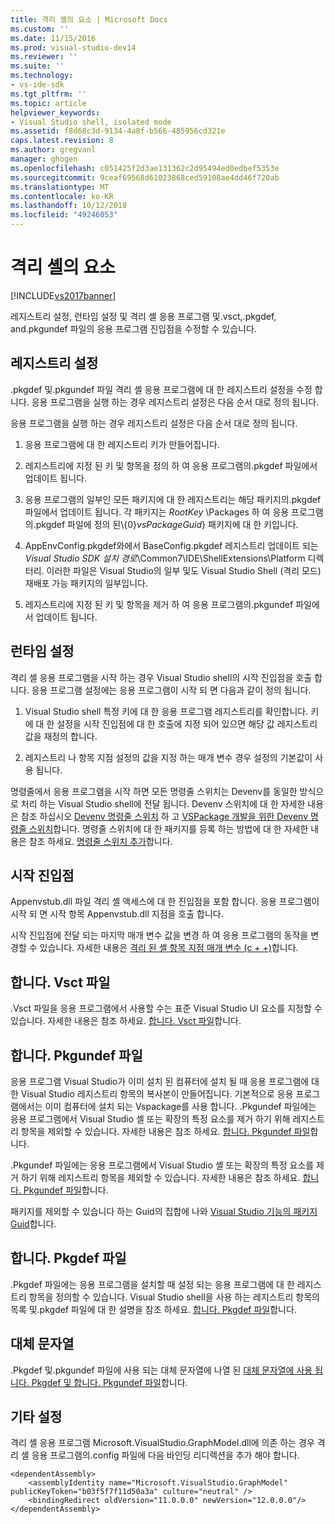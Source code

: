 ```yaml
---
title: 격리 셸의 요소 | Microsoft Docs
ms.custom: ''
ms.date: 11/15/2016
ms.prod: visual-studio-dev14
ms.reviewer: ''
ms.suite: ''
ms.technology:
- vs-ide-sdk
ms.tgt_pltfrm: ''
ms.topic: article
helpviewer_keywords:
- Visual Studio shell, isolated mode
ms.assetid: f8d68c3d-9134-4a8f-b566-485956cd321e
caps.latest.revision: 8
ms.author: gregvanl
manager: ghogen
ms.openlocfilehash: c051425f2d3ae131362c2d95494ed0edbef5353e
ms.sourcegitcommit: 9ceaf69568d61023868ced59108ae4dd46f720ab
ms.translationtype: MT
ms.contentlocale: ko-KR
ms.lasthandoff: 10/12/2018
ms.locfileid: "49246053"
---
```

# <a name="elements-of-the-isolated-shell"></a>격리 셸의 요소
[!INCLUDE[vs2017banner](../includes/vs2017banner.md)]

레지스트리 설정, 런타임 설정 및 격리 셸 응용 프로그램 및.vsct,.pkgdef, and.pkgundef 파일의 응용 프로그램 진입점을 수정할 수 있습니다.  
  
## <a name="registry-settings"></a>레지스트리 설정  
 .pkgdef 및.pkgundef 파일 격리 셸 응용 프로그램에 대 한 레지스트리 설정을 수정 합니다. 응용 프로그램을 실행 하는 경우 레지스트리 설정은 다음 순서 대로 정의 됩니다.  
  
 응용 프로그램을 실행 하는 경우 레지스트리 설정은 다음 순서 대로 정의 됩니다.  
  
1.  응용 프로그램에 대 한 레지스트리 키가 만들어집니다.  
  
2.  레지스트리에 지정 된 키 및 항목을 정의 하 여 응용 프로그램의.pkgdef 파일에서 업데이트 됩니다.  
  
3.  응용 프로그램의 일부인 모든 패키지에 대 한 레지스트리는 해당 패키지의.pkgdef 파일에서 업데이트 됩니다. 각 패키지는 $RootKey$ \Packages 하 여 응용 프로그램의.pkgdef 파일에 정의 된\\{0}*vsPackageGuid*} 패키지에 대 한 키입니다.  
  
4.  AppEnvConfig.pkgdef와에서 BaseConfig.pkgdef 레지스트리 업데이트 되는 *Visual Studio SDK 설치 경로*\Common7\IDE\ShellExtensions\Platform 디렉터리. 이러한 파일은 Visual Studio의 일부 및도 Visual Studio Shell (격리 모드) 재배포 가능 패키지의 일부입니다.  
  
5.  레지스트리에 지정 된 키 및 항목을 제거 하 여 응용 프로그램의.pkgundef 파일에서 업데이트 됩니다.  
  
## <a name="run-time-settings"></a>런타임 설정  
 격리 셸 응용 프로그램을 시작 하는 경우 Visual Studio shell의 시작 진입점을 호출 합니다. 응용 프로그램 설정에는 응용 프로그램이 시작 되 면 다음과 같이 정의 됩니다.  
  
1.  Visual Studio shell 특정 키에 대 한 응용 프로그램 레지스트리를 확인합니다. 키에 대 한 설정을 시작 진입점에 대 한 호출에 지정 되어 있으면 해당 값 레지스트리 값을 재정의 합니다.  
  
2.  레지스트리 나 항목 지점 설정의 값을 지정 하는 매개 변수 경우 설정의 기본값이 사용 됩니다.  
  
 명령줄에서 응용 프로그램을 시작 하면 모든 명령줄 스위치는 Devenv를 동일한 방식으로 처리 하는 Visual Studio shell에 전달 됩니다. Devenv 스위치에 대 한 자세한 내용은 참조 하십시오 [Devenv 명령줄 스위치](../ide/reference/devenv-command-line-switches.md) 하 고 [VSPackage 개발을 위한 Devenv 명령줄 스위치](../extensibility/devenv-command-line-switches-for-vspackage-development.md)합니다. 명령줄 스위치에 대 한 패키지를 등록 하는 방법에 대 한 자세한 내용은 참조 하세요. [명령줄 스위치 추가](../extensibility/adding-command-line-switches.md)합니다.  
  
## <a name="the-start-entry-point"></a>시작 진입점  
 Appenvstub.dll 파일 격리 셸 액세스에 대 한 진입점을 포함 합니다. 응용 프로그램이 시작 되 면 시작 항목 Appenvstub.dll 지점을 호출 합니다.  
  
 시작 진입점에 전달 되는 마지막 매개 변수 값을 변경 하 여 응용 프로그램의 동작을 변경할 수 있습니다. 자세한 내용은 [격리 된 셸 항목 지점 매개 변수 (c + +)](../extensibility/isolated-shell-entry-point-parameters-cpp.md)합니다.  
  
## <a name="the-vsct-file"></a>합니다. Vsct 파일  
 .Vsct 파일을 응용 프로그램에서 사용할 수는 표준 Visual Studio UI 요소를 지정할 수 있습니다. 자세한 내용은 참조 하세요. [합니다. Vsct 파일](../extensibility/modifying-the-isolated-shell-by-using-the-dot-vsct-file.md)합니다.  
  
## <a name="the-pkgundef-file"></a>합니다. Pkgundef 파일  
 응용 프로그램 Visual Studio가 이미 설치 된 컴퓨터에 설치 될 때 응용 프로그램에 대 한 Visual Studio 레지스트리 항목의 복사본이 만들어집니다. 기본적으로 응용 프로그램에서는 이미 컴퓨터에 설치 되는 Vspackage를 사용 합니다. .Pkgundef 파일에는 응용 프로그램에서 Visual Studio 셸 또는 확장의 특정 요소를 제거 하기 위해 레지스트리 항목을 제외할 수 있습니다. 자세한 내용은 참조 하세요. [합니다. Pkgundef 파일](../extensibility/modifying-the-isolated-shell-by-using-the-dot-pkgundef-file.md)합니다.  
  
 .Pkgundef 파일에는 응용 프로그램에서 Visual Studio 셸 또는 확장의 특정 요소를 제거 하기 위해 레지스트리 항목을 제외할 수 있습니다. 자세한 내용은 참조 하세요. [합니다. Pkgundef 파일](../extensibility/modifying-the-isolated-shell-by-using-the-dot-pkgundef-file.md)합니다.  
  
 패키지를 제외할 수 있습니다 하는 Guid의 집합에 나와 [Visual Studio 기능의 패키지 Guid](../extensibility/package-guids-of-visual-studio-features.md)합니다.  
  
## <a name="the-pkgdef-file"></a>합니다. Pkgdef 파일  
 .Pkgdef 파일에는 응용 프로그램을 설치할 때 설정 되는 응용 프로그램에 대 한 레지스트리 항목을 정의할 수 있습니다. Visual Studio shell을 사용 하는 레지스트리 항목의 목록 및.pkgdef 파일에 대 한 설명을 참조 하세요. [합니다. Pkgdef 파일](../extensibility/modifying-the-isolated-shell-by-using-the-dot-pkgdef-file.md)합니다.  
  
## <a name="substitution-strings"></a>대체 문자열  
 .Pkgdef 및.pkgundef 파일에 사용 되는 대체 문자열에 나열 된 [대체 문자열에 사용 됩니다. Pkgdef 및 합니다. Pkgundef 파일](../extensibility/substitution-strings-used-in-dot-pkgdef-and-dot-pkgundef-files.md)합니다.  
  
## <a name="other-settings"></a>기타 설정  
 격리 셸 응용 프로그램 Microsoft.VisualStudio.GraphModel.dll에 의존 하는 경우 격리 셸 응용 프로그램의.config 파일에 다음 바인딩 리디렉션을 추가 해야 합니다.  
  
```  
<dependentAssembly>  
    <assemblyIdentity name="Microsoft.VisualStudio.GraphModel" publicKeyToken="b03f5f7f11d50a3a" culture="neutral" />  
    <bindingRedirect oldVersion="11.0.0.0" newVersion="12.0.0.0"/>  
</dependentAssembly>  
  
```

